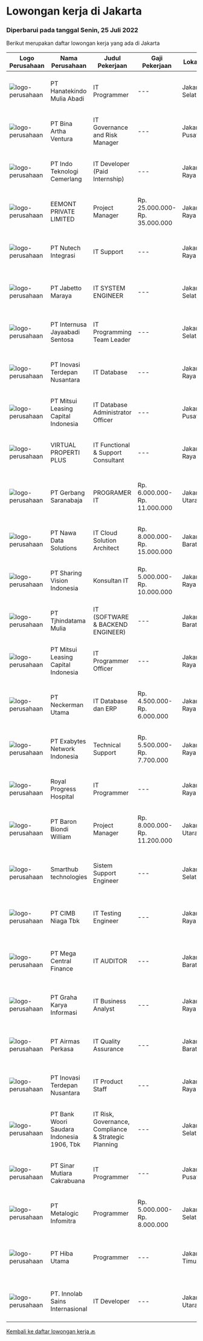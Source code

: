 
  # Lowongan kerja di Jakarta

  ### Diperbarui pada tanggal Senin, 25 Juli 2022

  Berikut merupakan daftar lowongan kerja yang ada di Jakarta

  |Logo Perusahaan | Nama Perusahaan | Judul Pekerjaan | Gaji Pekerjaan | Lokasi | Deskripsi | Tanggal diunggah | Pranala |
  | -------------- | --------------- | --------------- | --------- | --------- | -------------- | ------- | ----------- |
  |![logo-perusahaan](https://image-service-cdn.seek.com.au/06f88cbb9cbb218b35f49eb01a06fd3e68d05e42/ee4dce1061f3f616224767ad58cb2fc751b8d2dc)|PT Hanatekindo Mulia Abadi|IT Programmer|---|Jakarta Selatan|Deskripsi Pekerjaan : Membuat, mengembangkan dan memelihara basis kode dan fitur atau aplikasi baru. Mengelola database dan teknologi web server....|Minggu, 24 Juli 2022|https://www.jobstreet.co.id/id/job/it-programmer-3958555?token=0~1e3b3d60-0b2b-41a8-b39a-fd5c1cd09f8b&sectionRank=1&jobId=jobstreet-id-job-3958555|
|![logo-perusahaan](https://image-service-cdn.seek.com.au/f0261d19c15b4a7ad0edc9de580c4eba704e92a0/ee4dce1061f3f616224767ad58cb2fc751b8d2dc)|PT Bina Artha Ventura|IT Governance and Risk Manager|---|Jakarta Pusat|Key Responsibilities : Overseeing the successful attainment of any accreditation required by the institution due to changes in its business license,...|Sabtu, 23 Juli 2022|https://www.jobstreet.co.id/id/job/it-governance-and-risk-manager-3957172?token=0~1e3b3d60-0b2b-41a8-b39a-fd5c1cd09f8b&sectionRank=2&jobId=jobstreet-id-job-3957172|
|![logo-perusahaan](https://image-service-cdn.seek.com.au/dd5a4f31c44c4da80acbfdb1a24023301408a640/ee4dce1061f3f616224767ad58cb2fc751b8d2dc)|PT Indo Teknologi Cemerlang|IT Developer (Paid Internship)|---|Jakarta Raya|Last year active student ( min. 5th semester) majoring in Information Technology  Understand and have experience about JavaScript, VueJS, Laravel,...|Minggu, 24 Juli 2022|https://www.jobstreet.co.id/id/job/it-developer-paid-internship-3958173?token=0~1e3b3d60-0b2b-41a8-b39a-fd5c1cd09f8b&sectionRank=3&jobId=jobstreet-id-job-3958173|
|![logo-perusahaan](https://image-service-cdn.seek.com.au/2c436610187455f10fcd2a5c06a6f55acf9b9c80/ee4dce1061f3f616224767ad58cb2fc751b8d2dc)|EEMONT PRIVATE LIMITED|Project Manager|Rp. 25.000.000-Rp. 35.000.000|Jakarta Raya|Responsibilities Responsible for overall project oversight, stakeholder management (internal &amp; external), change/process management, status...|Senin, 25 Juli 2022|https://www.jobstreet.co.id/id/job/project-manager-9804847/origin/sg?token=0~1e3b3d60-0b2b-41a8-b39a-fd5c1cd09f8b&sectionRank=4&jobId=jobstreet-sg-job-9804847|
|![logo-perusahaan](https://image-service-cdn.seek.com.au/07d1da5a1eda6e3b0bfe605e009f0db1c78b462b/ee4dce1061f3f616224767ad58cb2fc751b8d2dc)|PT Nutech Integrasi|IT Support|---|Jakarta Raya|Job descriptions Installing and configuring computer hardware, software, systems, networks, router, printers, cctv, access control, etc Configuring,...|Minggu, 24 Juli 2022|https://www.jobstreet.co.id/id/job/it-support-3967845?token=0~1e3b3d60-0b2b-41a8-b39a-fd5c1cd09f8b&sectionRank=5&jobId=jobstreet-id-job-3967845|
|![logo-perusahaan](https://image-service-cdn.seek.com.au/0ed7748d7941f45642266fa0952ac79e1c03e300/ee4dce1061f3f616224767ad58cb2fc751b8d2dc)|PT Jabetto Maraya|IT SYSTEM ENGINEER|---|Jakarta Selatan|System Engineer with strong experience of Linux operating systems. Requirements &amp; Key Responsibilities: 1. Minimum 3+ years installing, building,...|Minggu, 24 Juli 2022|https://www.jobstreet.co.id/id/job/it-system-engineer-3956335?token=0~1e3b3d60-0b2b-41a8-b39a-fd5c1cd09f8b&sectionRank=6&jobId=jobstreet-id-job-3956335|
|![logo-perusahaan](https://image-service-cdn.seek.com.au/5f45fdffb0611b748475642897fd7130089e8981/ee4dce1061f3f616224767ad58cb2fc751b8d2dc)|PT Internusa Jayaabadi Sentosa|IT Programming Team Leader|---|Jakarta Selatan|Internusa Jayaabadi Sentosa (IJS) is doing services to growing-lifestyle hospitality companies and now looking for IT Programming Team Leader with...|Senin, 25 Juli 2022|https://www.jobstreet.co.id/id/job/it-programming-team-leader-3967921?token=0~1e3b3d60-0b2b-41a8-b39a-fd5c1cd09f8b&sectionRank=7&jobId=jobstreet-id-job-3967921|
|![logo-perusahaan](https://image-service-cdn.seek.com.au/dba2ecb47f238138ef388d6ebd9a6500d444d325/ee4dce1061f3f616224767ad58cb2fc751b8d2dc)|PT Inovasi Terdepan Nusantara|IT Database|---|Jakarta Raya|IT Database Administrator: Install, patching and managing the databases Familiar Query and validation SQL &amp; JSON database systems Able working...|Minggu, 24 Juli 2022|https://www.jobstreet.co.id/id/job/it-database-3958725?token=0~1e3b3d60-0b2b-41a8-b39a-fd5c1cd09f8b&sectionRank=8&jobId=jobstreet-id-job-3958725|
|![logo-perusahaan](https://image-service-cdn.seek.com.au/1d42ec675881b8ab3a09c7f0f2d5b1bdcb94b986/ee4dce1061f3f616224767ad58cb2fc751b8d2dc)|PT Mitsui Leasing Capital Indonesia|IT Database Administrator Officer|---|Jakarta Pusat|Requirements: Maximum 30 years old Candidate must possess at least Bachelor's Degree in Computer Science Have at least 2 years experience as IT...|Minggu, 24 Juli 2022|https://www.jobstreet.co.id/id/job/it-database-administrator-officer-3958605?token=0~1e3b3d60-0b2b-41a8-b39a-fd5c1cd09f8b&sectionRank=9&jobId=jobstreet-id-job-3958605|
|![logo-perusahaan](https://image-service-cdn.seek.com.au/89c8dff8685232d9e877722da86a2b4dd178b93d/ee4dce1061f3f616224767ad58cb2fc751b8d2dc)|VIRTUAL PROPERTI PLUS|IT Functional & Support Consultant|---|Jakarta Raya|PT Virtual Data Plus, We are a fast growing IT Company specialising in the Property Industry Software Solution. Through out the years we have grown to...|Minggu, 24 Juli 2022|https://www.jobstreet.co.id/id/job/it-functional-support-consultant-3958506?token=0~1e3b3d60-0b2b-41a8-b39a-fd5c1cd09f8b&sectionRank=10&jobId=jobstreet-id-job-3958506|
|![logo-perusahaan](https://image-service-cdn.seek.com.au/83bf7d549ffa032e885e7b23731b94466c7e6962/ee4dce1061f3f616224767ad58cb2fc751b8d2dc)|PT Gerbang Saranabaja|PROGRAMER IT|Rp. 6.000.000-Rp. 11.000.000|Jakarta Utara|Persyaratan : Min 28 Tahun, Max 40 Tahun Min S-1 Tehnik Informatika Pengalaman Min 2 Tahun di bidang yang sama Menguasai program FOXPRO, PHP, SQL,...|Sabtu, 23 Juli 2022|https://www.jobstreet.co.id/id/job/programer-it-3957036?token=0~1e3b3d60-0b2b-41a8-b39a-fd5c1cd09f8b&sectionRank=11&jobId=jobstreet-id-job-3957036|
|![logo-perusahaan](https://image-service-cdn.seek.com.au/562c83b2436ce4afeba686139d00421526838c1c/ee4dce1061f3f616224767ad58cb2fc751b8d2dc)|PT Nawa Data Solutions|IT Cloud Solution Architect|Rp. 8.000.000-Rp. 15.000.000|Jakarta Barat|Kualifikasi sbb : S1/ D3 Teknik Informatika / Sistem Informasi / related Memiliki pengalaman minimal 1 tahun di posisi related Memiliki pengalaman...|Senin, 25 Juli 2022|https://www.jobstreet.co.id/id/job/it-cloud-solution-architect-3968188?token=0~1e3b3d60-0b2b-41a8-b39a-fd5c1cd09f8b&sectionRank=12&jobId=jobstreet-id-job-3968188|
|![logo-perusahaan](https://image-service-cdn.seek.com.au/0319bf4938472b9510ebb9aece51cbb5b3f5dcae/ee4dce1061f3f616224767ad58cb2fc751b8d2dc)|PT Sharing Vision Indonesia|Konsultan IT|Rp. 5.000.000-Rp. 10.000.000|Jakarta Raya|PT Sharing Vision Indonesia membutuhkan beberapa orang talent minimal S1/D4/S2 dari Teknik Informatika/Sistem Teknologi Informasi/Teknik...|Sabtu, 23 Juli 2022|https://www.jobstreet.co.id/id/job/konsultan-it-3956111?token=0~1e3b3d60-0b2b-41a8-b39a-fd5c1cd09f8b&sectionRank=13&jobId=jobstreet-id-job-3956111|
|![logo-perusahaan](https://image-service-cdn.seek.com.au/49627dc3057145ab072a7f2a9fd579586377e793/ee4dce1061f3f616224767ad58cb2fc751b8d2dc)|PT Tjhindatama Mulia|IT (SOFTWARE & BACKEND ENGINEER)|---|Jakarta Barat|We are looking for backend engineers to design and build the Operational Management System (OMS). As a backend engineer, you will build features that...|Minggu, 24 Juli 2022|https://www.jobstreet.co.id/id/job/it-software-backend-engineer-3958081?token=0~1e3b3d60-0b2b-41a8-b39a-fd5c1cd09f8b&sectionRank=14&jobId=jobstreet-id-job-3958081|
|![logo-perusahaan](https://image-service-cdn.seek.com.au/1d42ec675881b8ab3a09c7f0f2d5b1bdcb94b986/ee4dce1061f3f616224767ad58cb2fc751b8d2dc)|PT Mitsui Leasing Capital Indonesia|IT Programmer Officer|---|Jakarta Raya|Requirement: Maximum 30 years old Possessed at least Bachelor Degree of Computer Engineering Have at least 2 year experience as Programmer Must...|Minggu, 24 Juli 2022|https://www.jobstreet.co.id/id/job/it-programmer-officer-3958845?token=0~1e3b3d60-0b2b-41a8-b39a-fd5c1cd09f8b&sectionRank=15&jobId=jobstreet-id-job-3958845|
|![logo-perusahaan](https://image-service-cdn.seek.com.au/ef40ab83eefc24776e5ba3476567de594bd5971c/ee4dce1061f3f616224767ad58cb2fc751b8d2dc)|PT Neckerman Utama|IT Database dan ERP|Rp. 4.500.000-Rp. 6.000.000|Jakarta Raya|Dibutuhkan Segera:IT Database menangani SQL &amp; ERP SystemDengan Kriteria sbb; Minimal D3 Jurusan Information Technology / IT / SI Berpengalaman...|Minggu, 24 Juli 2022|https://www.jobstreet.co.id/id/job/it-database-dan-erp-3967859?token=0~1e3b3d60-0b2b-41a8-b39a-fd5c1cd09f8b&sectionRank=16&jobId=jobstreet-id-job-3967859|
|![logo-perusahaan](https://image-service-cdn.seek.com.au/d9717523e5372f63adb1fd5f2751b16e2884631a/ee4dce1061f3f616224767ad58cb2fc751b8d2dc)|PT Exabytes Network Indonesia|Technical Support|Rp. 5.500.000-Rp. 7.700.000|Jakarta Raya|•	Responsible for Response tickets according to the specified SLA and solving customer's issue•	Active on slack to handle ticket problems •	Assisting...|Senin, 25 Juli 2022|https://www.jobstreet.co.id/id/job/technical-support-3968104?token=0~1e3b3d60-0b2b-41a8-b39a-fd5c1cd09f8b&sectionRank=17&jobId=jobstreet-id-job-3968104|
|![logo-perusahaan](https://image-service-cdn.seek.com.au/04afbadd799a2eb5cd0cf805dc3d80ed917292cc/ee4dce1061f3f616224767ad58cb2fc751b8d2dc)|Royal Progress Hospital|IT Programmer|---|Jakarta Raya|Kriteria : Kemampuan : Program Delphi Eductaion : S1 Bahasa Inggris Bersedia bekerja secara onsite di daerah Sunter, Jakarta Utara Mampu bekerjasama...|Jumat, 22 Juli 2022|https://www.jobstreet.co.id/id/job/it-programmer-3954527?token=0~1e3b3d60-0b2b-41a8-b39a-fd5c1cd09f8b&sectionRank=18&jobId=jobstreet-id-job-3954527|
|![logo-perusahaan](https://image-service-cdn.seek.com.au/1a34518cd82ac3c0ff0b518b02b8d7e7874ebba6/ee4dce1061f3f616224767ad58cb2fc751b8d2dc)|PT Baron Biondi William|Project Manager|Rp. 8.000.000-Rp. 11.200.000|Jakarta Utara|IT / Software Project Manager﻿Your tasks as a Project Management at BBW will include but are not limited to: Ensuring all of the projects are...|Minggu, 24 Juli 2022|https://www.jobstreet.co.id/id/job/project-manager-3958698?token=0~1e3b3d60-0b2b-41a8-b39a-fd5c1cd09f8b&sectionRank=19&jobId=jobstreet-id-job-3958698|
|![logo-perusahaan](https://image-service-cdn.seek.com.au/54a5876734509023cbd39895a4dc83f2c3ae742d/ee4dce1061f3f616224767ad58cb2fc751b8d2dc)|Smarthub technologies|Sistem Support Engineer|---|Jakarta Selatan|Berlatar belakang penguasaan perangkat lunak teknolgi informasi. Menguasai dan memahami,minimal tentang SQL Database, HTML5 dan JavaScript. Pernah...|Sabtu, 23 Juli 2022|https://www.jobstreet.co.id/id/job/sistem-support-engineer-3956691?token=0~1e3b3d60-0b2b-41a8-b39a-fd5c1cd09f8b&sectionRank=20&jobId=jobstreet-id-job-3956691|
|![logo-perusahaan](https://image-service-cdn.seek.com.au/2c6f6f12cb15b08239744ca7630b97fee07e84ce/ee4dce1061f3f616224767ad58cb2fc751b8d2dc)|PT CIMB Niaga Tbk|IT Testing Engineer|---|Jakarta Raya|Mengerjakan dan melakukan maintenance terhadap proses otomasi testing terhadap aplikasi dengan kompleksitas tinggi, serta melakukan pengujian aplikasi...|Minggu, 24 Juli 2022|https://www.jobstreet.co.id/id/job/it-testing-engineer-3967874?token=0~1e3b3d60-0b2b-41a8-b39a-fd5c1cd09f8b&sectionRank=21&jobId=jobstreet-id-job-3967874|
|![logo-perusahaan](https://image-service-cdn.seek.com.au/5a3af6aef73aefc68566a4c26b6f9b36cb214c9e/ee4dce1061f3f616224767ad58cb2fc751b8d2dc)|PT Mega Central Finance|IT AUDITOR|---|Jakarta Barat|PT. Mega Central Finance sedang mencari IT Auditor dengan semangat yang tinggi dan mau mempelajari hal baru. Uraian Pekerjaan: Mempunyai pengetahuan...|Sabtu, 23 Juli 2022|https://www.jobstreet.co.id/id/job/it-auditor-3957309?token=0~1e3b3d60-0b2b-41a8-b39a-fd5c1cd09f8b&sectionRank=22&jobId=jobstreet-id-job-3957309|
|![logo-perusahaan](https://image-service-cdn.seek.com.au/c318dd0b699c6160d2411e7473745c289633be44/ee4dce1061f3f616224767ad58cb2fc751b8d2dc)|PT Graha Karya Informasi|IT Business Analyst|---|Jakarta Raya|Diploma / Bachelor's Degree in Engineering (Computer / Telecommunication / Computer Science, or equivalent)  Minimum 2 years experience as an IT...|Sabtu, 23 Juli 2022|https://www.jobstreet.co.id/id/job/it-business-analyst-3957452?token=0~1e3b3d60-0b2b-41a8-b39a-fd5c1cd09f8b&sectionRank=23&jobId=jobstreet-id-job-3957452|
|![logo-perusahaan](https://image-service-cdn.seek.com.au/e058612ba3ea3c8a5db01b881de07c38d7462a24/ee4dce1061f3f616224767ad58cb2fc751b8d2dc)|PT Airmas Perkasa|IT Quality Assurance|---|Jakarta Barat|Job Description: Make sure the application can run properly Actively create test scenarios Presentation and Implementation software Actively reporting...|Minggu, 24 Juli 2022|https://www.jobstreet.co.id/id/job/it-quality-assurance-3958398?token=0~1e3b3d60-0b2b-41a8-b39a-fd5c1cd09f8b&sectionRank=24&jobId=jobstreet-id-job-3958398|
|![logo-perusahaan](https://image-service-cdn.seek.com.au/dba2ecb47f238138ef388d6ebd9a6500d444d325/ee4dce1061f3f616224767ad58cb2fc751b8d2dc)|PT Inovasi Terdepan Nusantara|IT Product Staff|---|Jakarta Raya|Jobdesc: Translate product vision, strategy, and roadmap into the product market fit Working closely with all business development and funding teams...|Minggu, 24 Juli 2022|https://www.jobstreet.co.id/id/job/it-product-staff-3958687?token=0~1e3b3d60-0b2b-41a8-b39a-fd5c1cd09f8b&sectionRank=25&jobId=jobstreet-id-job-3958687|
|![logo-perusahaan](https://image-service-cdn.seek.com.au/2d6e9c902737e35450231249508d80bb6aff60f2/ee4dce1061f3f616224767ad58cb2fc751b8d2dc)|PT Bank Woori Saudara Indonesia 1906, Tbk|IT Risk, Governance, Compliance & Strategic Planning|---|Jakarta Selatan|1.         Menyusun rencana kerja strategis dan taktis, serta anggaran yang dibutuhkan untuk penyelenggaraan TI.2.         Memastikan tersedianya...|Sabtu, 23 Juli 2022|https://www.jobstreet.co.id/id/job/it-risk-governance-compliance-strategic-planning-3956267?token=0~1e3b3d60-0b2b-41a8-b39a-fd5c1cd09f8b&sectionRank=26&jobId=jobstreet-id-job-3956267|
|![logo-perusahaan](https://image-service-cdn.seek.com.au/2e13663cbd44a33f65f3299aaed525b218c95b5c/ee4dce1061f3f616224767ad58cb2fc751b8d2dc)|PT Sinar Mutiara Cakrabuana|IT Programmer|---|Jakarta Pusat|Kualifikasi: Usia maksimal 33 tahun Minimal lulusan S1 jurusan Sistem Informatika, Teknik Komputer, Teknik Informatika Memiliki pengalaman kerja...|Sabtu, 23 Juli 2022|https://www.jobstreet.co.id/id/job/it-programmer-3956829?token=0~1e3b3d60-0b2b-41a8-b39a-fd5c1cd09f8b&sectionRank=27&jobId=jobstreet-id-job-3956829|
|![logo-perusahaan](https://image-service-cdn.seek.com.au/0e45899a527a372b396095184e002d94b819f182/ee4dce1061f3f616224767ad58cb2fc751b8d2dc)|PT Metalogic Infomitra|Programmer|Rp. 5.000.000-Rp. 8.000.000|Jakarta Selatan|Deskripsi pekerjaan: Menangani Aplikasi EFT Switch Perusahaan (ProSwitching) Mencostumize &amp; Mengimplementasikan sistem aplikasi Memberi Support...|Minggu, 24 Juli 2022|https://www.jobstreet.co.id/id/job/programmer-3957851?token=0~1e3b3d60-0b2b-41a8-b39a-fd5c1cd09f8b&sectionRank=28&jobId=jobstreet-id-job-3957851|
|![logo-perusahaan](https://image-service-cdn.seek.com.au/fc6befb8d12777c7f384ece677cdbf4a1d78b167/ee4dce1061f3f616224767ad58cb2fc751b8d2dc)|PT Hiba Utama|Programmer|---|Jakarta Timur|Kualifikasi: Menguasai VB.net,c#,ASP.net,MVC Framework Menguasai Syntax query SQL Database, Crystal report Memahami Html5, CSS, JQuery, Javascript,...|Minggu, 24 Juli 2022|https://www.jobstreet.co.id/id/job/programmer-3958532?token=0~1e3b3d60-0b2b-41a8-b39a-fd5c1cd09f8b&sectionRank=29&jobId=jobstreet-id-job-3958532|
|![logo-perusahaan](https://image-service-cdn.seek.com.au/a009794bcbec5254f82fef40a4b04b469b8db7c9/ee4dce1061f3f616224767ad58cb2fc751b8d2dc)|PT. Innolab Sains Internasional|IT Developer|---|Jakarta Utara|Requirements : Bachelor degree in Software Engineering / Information Systems Minimum 1 year of working experience as an application developer Have a...|Minggu, 24 Juli 2022|https://www.jobstreet.co.id/id/job/it-developer-3957537?token=0~1e3b3d60-0b2b-41a8-b39a-fd5c1cd09f8b&sectionRank=30&jobId=jobstreet-id-job-3957537|


  [Kembali ke daftar lowongan kerja 🔙](../README.md#daftar-lowongan-kerja)
  